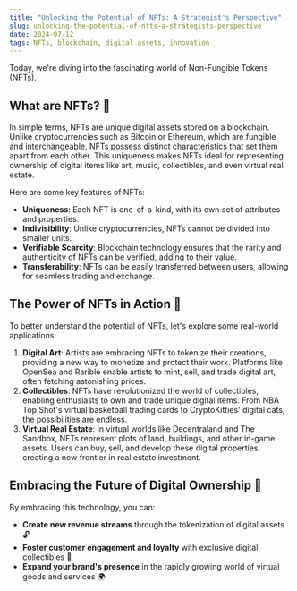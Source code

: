 ```yaml
---
title: "Unlocking the Potential of NFTs: A Strategist's Perspective"
slug: unlocking-the-potential-of-nfts-a-strategists-perspective
date: 2024-07-12
tags: NFTs, blockchain, digital assets, innovation
---
```


Today, we're diving into the fascinating world of Non-Fungible Tokens (NFTs).

## What are NFTs? 🤔

In simple terms, NFTs are unique digital assets stored on a blockchain. Unlike cryptocurrencies such as Bitcoin or Ethereum, which are fungible and interchangeable, NFTs possess distinct characteristics that set them apart from each other. This uniqueness makes NFTs ideal for representing ownership of digital items like art, music, collectibles, and even virtual real estate.

Here are some key features of NFTs:

- **Uniqueness**: Each NFT is one-of-a-kind, with its own set of attributes and properties.
- **Indivisibility**: Unlike cryptocurrencies, NFTs cannot be divided into smaller units.
- **Verifiable Scarcity**: Blockchain technology ensures that the rarity and authenticity of NFTs can be verified, adding to their value.
- **Transferability**: NFTs can be easily transferred between users, allowing for seamless trading and exchange.

## The Power of NFTs in Action 💪

To better understand the potential of NFTs, let's explore some real-world applications:

1. **Digital Art**: Artists are embracing NFTs to tokenize their creations, providing a new way to monetize and protect their work. Platforms like OpenSea and Rarible enable artists to mint, sell, and trade digital art, often fetching astonishing prices.
2. **Collectibles**: NFTs have revolutionized the world of collectibles, enabling enthusiasts to own and trade unique digital items. From NBA Top Shot's virtual basketball trading cards to CryptoKitties' digital cats, the possibilities are endless.
3. **Virtual Real Estate**: In virtual worlds like Decentraland and The Sandbox, NFTs represent plots of land, buildings, and other in-game assets. Users can buy, sell, and develop these digital properties, creating a new frontier in real estate investment.

## Embracing the Future of Digital Ownership 🔮

By embracing this technology, you can:

- **Create new revenue streams** through the tokenization of digital assets 🔓
- **Foster customer engagement and loyalty** with exclusive digital collectibles 🤝
- **Expand your brand's presence** in the rapidly growing world of virtual goods and services 🌍